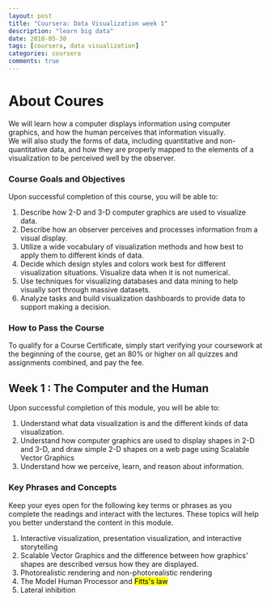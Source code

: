 ```yaml
---
layout: post
title: "Coursera: Data Visualization week 1"
description: "learn big data"
date: 2018-05-30
tags: [coursera, data visualization]
categories: coursera
comments: true
---
```


# About Coures
We will learn how a computer displays information using computer graphics, and how the human perceives that information visually.    
We will also study the forms of data, including quantitative and non-quantitative data, and how they are properly mapped to the elements of a visualization to be perceived well by the observer.   

### Course Goals and Objectives
Upon successful completion of this course, you will be able to:  
1. Describe how 2-D and 3-D computer graphics are used to visualize data.
2. Describe how an observer perceives and processes information from a visual display.
3. Utilize a wide vocabulary of visualization methods and how best to apply them to different kinds of data.
4. Decide which design styles and colors work best for different visualization situations.
Visualize data when it is not numerical.
5. Use techniques for visualizing databases and data mining to help visually sort through massive datasets.
6. Analyze tasks and build visualization dashboards to provide data to support making a decision.

### How to Pass the Course
To qualify for a Course Certificate, simply start verifying your coursework at the beginning of the course, get an 80% or higher on all quizzes and assignments combined, and pay the fee.  

## Week 1 : The Computer and the Human
Upon successful completion of this module, you will be able to:
1. Understand what data visualization is and the different kinds of data visualization.
2. Understand how computer graphics are used to display shapes in 2-D and 3-D, and draw simple 2-D shapes on a web page using Scalable Vector Graphics
3. Understand how we perceive, learn, and reason about information.

### Key Phrases and Concepts
Keep your eyes open for the following key terms or phrases as you complete the readings and interact with the lectures. These topics will help you better understand the content in this module.
1. Interactive visualization, presentation visualization, and interactive storytelling
2. Scalable Vector Graphics and the difference between how graphics' shapes are described versus how they are displayed.
3. Photorealistic rendering and non-photorealistic rendering
4. The Model Human Processor and <mark>Fitts's law</mark>
5. Lateral inhibition


